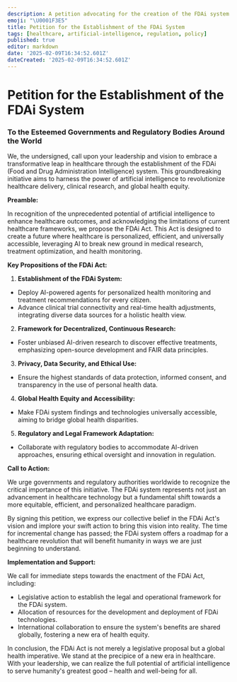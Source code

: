 ```yaml
---
description: A petition advocating for the creation of the FDAi system to revolutionize healthcare using AI.
emoji: "\U0001F3E5"
title: Petition for the Establishment of the FDAi System
tags: [healthcare, artificial-intelligence, regulation, policy]
published: true
editor: markdown
date: '2025-02-09T16:34:52.601Z'
dateCreated: '2025-02-09T16:34:52.601Z'
---
```

# Petition for the Establishment of the FDAi System

### To the Esteemed Governments and Regulatory Bodies Around the World

We, the undersigned, call upon your leadership and vision to embrace a transformative leap in healthcare through the establishment of the FDAi (Food and Drug Administration Intelligence) system. This groundbreaking initiative aims to harness the power of artificial intelligence to revolutionize healthcare delivery, clinical research, and global health equity.

**Preamble:**

In recognition of the unprecedented potential of artificial intelligence to enhance healthcare outcomes, and acknowledging the limitations of current healthcare frameworks, we propose the FDAi Act. This Act is designed to create a future where healthcare is personalized, efficient, and universally accessible, leveraging AI to break new ground in medical research, treatment optimization, and health monitoring.

**Key Propositions of the FDAi Act:**

1. **Establishment of the FDAi System:**

  - Deploy AI-powered agents for personalized health monitoring and treatment recommendations for every citizen.
  - Advance clinical trial connectivity and real-time health adjustments, integrating diverse data sources for a holistic health view.

2. **Framework for Decentralized, Continuous Research:**

  - Foster unbiased AI-driven research to discover effective treatments, emphasizing open-source development and FAIR data principles.

3. **Privacy, Data Security, and Ethical Use:**

  - Ensure the highest standards of data protection, informed consent, and transparency in the use of personal health data.

4. **Global Health Equity and Accessibility:**

  - Make FDAi system findings and technologies universally accessible, aiming to bridge global health disparities.

5. **Regulatory and Legal Framework Adaptation:**

  - Collaborate with regulatory bodies to accommodate AI-driven approaches, ensuring ethical oversight and innovation in regulation.

**Call to Action:**

We urge governments and regulatory authorities worldwide to recognize the critical importance of this initiative. The FDAi system represents not just an advancement in healthcare technology but a fundamental shift towards a more equitable, efficient, and personalized healthcare paradigm.

By signing this petition, we express our collective belief in the FDAi Act's vision and implore your swift action to bring this vision into reality. The time for incremental change has passed; the FDAi system offers a roadmap for a healthcare revolution that will benefit humanity in ways we are just beginning to understand.

**Implementation and Support:**

We call for immediate steps towards the enactment of the FDAi Act, including:

- Legislative action to establish the legal and operational framework for the FDAi system.
- Allocation of resources for the development and deployment of FDAi technologies.
- International collaboration to ensure the system's benefits are shared globally, fostering a new era of health equity.

In conclusion, the FDAi Act is not merely a legislative proposal but a global health imperative. We stand at the precipice of a new era in healthcare. With your leadership, we can realize the full potential of artificial intelligence to serve humanity's greatest good – health and well-being for all.

